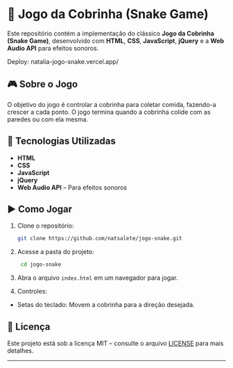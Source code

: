# 🐍 Jogo da Cobrinha (Snake Game)  

Este repositório contém a implementação do clássico **Jogo da Cobrinha (Snake Game)**, desenvolvido com **HTML**, **CSS**, **JavaScript**, **jQuery** e a **Web Audio API** para efeitos sonoros.

Deploy: natalia-jogo-snake.vercel.app/

## 🎮 Sobre o Jogo  
O objetivo do jogo é controlar a cobrinha para coletar comida, fazendo-a crescer a cada ponto. O jogo termina quando a cobrinha colide com as paredes ou com ela mesma.  

## 🚀 Tecnologias Utilizadas  
- **HTML**  
- **CSS**  
- **JavaScript**  
- **jQuery**  
- **Web Audio API** – Para efeitos sonoros  

## ▶️ Como Jogar  
1. Clone o repositório:  
   ```bash
   git clone https://github.com/natsalete/jogo-snake.git
   ```
   
2. Acesse a pasta do projeto:
   ```bash
    cd jogo-snake
    ```  
3. Abra o arquivo `index.html` em um navegador para jogar.

4. Controles:

  - Setas do teclado: Movem a cobrinha para a direção desejada.

## 📄 Licença  
Este projeto está sob a licença MIT – consulte o arquivo [LICENSE](LICENSE) para mais detalhes.  

---
